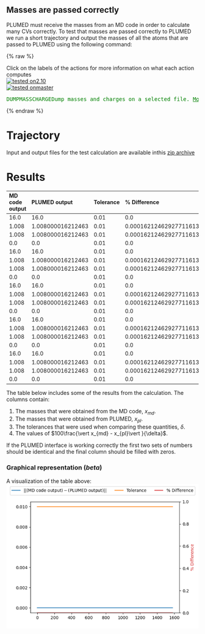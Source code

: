 Masses are passed correctly
---------------------------

PLUMED must receive the masses from an MD code in order to calculate many CVs correctly.
To test that masses are passed correctly to PLUMED we run a short trajectory and output the masses of all the atoms that 
are passed to PLUMED using the following command: 

{% raw %}
<div class="plumedInputContainer">
<div class="plumedpreheader">
<div class="headerInfo" id="value_details_working1.dat"> Click on the labels of the actions for more information on what each action computes </div>
<div class="containerBadge">
<div class="headerBadge"><a href="working1.dat.plumed.stderr"><img src="https://img.shields.io/badge/2.10-passing-green.svg" alt="tested on2.10" /></a></div>
<div class="headerBadge"><a href="working1.dat.plumed_master.stderr"><img src="https://img.shields.io/badge/master-passing-green.svg" alt="tested onmaster" /></a></div>
</div>
</div>
<pre class="plumedlisting">
<span class="plumedtooltip" style="color:green">DUMPMASSCHARGE<span class="right">Dump masses and charges on a selected file. <a href="https://www.plumed.org/doc-master/user-doc/html/DUMPMASSCHARGE" style="color:green">More details</a><i></i></span></span> <span class="plumedtooltip">FILE<span class="right">file on which to output charges and masses<i></i></span></span>=mq_plumed
</pre></div>

 {% endraw %} 

# Trajectory

Input and output files for the test calculation are available inthis [zip archive](basic_v2.10.zip)

# Results

| MD code output | PLUMED output | Tolerance | % Difference | 
|:-------------|:--------------|:--------------|:--------------| 
| 16.0 | 16.0 | 0.01 | 0.0 |
| 1.008 | 1.008000016212463 | 0.01 | 0.00016212462927711613 |
| 1.008 | 1.008000016212463 | 0.01 | 0.00016212462927711613 |
| 0.0 | 0.0 | 0.01 | 0.0 |
| 16.0 | 16.0 | 0.01 | 0.0 |
| 1.008 | 1.008000016212463 | 0.01 | 0.00016212462927711613 |
| 1.008 | 1.008000016212463 | 0.01 | 0.00016212462927711613 |
| 0.0 | 0.0 | 0.01 | 0.0 |
| 16.0 | 16.0 | 0.01 | 0.0 |
| 1.008 | 1.008000016212463 | 0.01 | 0.00016212462927711613 |
| 1.008 | 1.008000016212463 | 0.01 | 0.00016212462927711613 |
| 0.0 | 0.0 | 0.01 | 0.0 |
| 16.0 | 16.0 | 0.01 | 0.0 |
| 1.008 | 1.008000016212463 | 0.01 | 0.00016212462927711613 |
| 1.008 | 1.008000016212463 | 0.01 | 0.00016212462927711613 |
| 0.0 | 0.0 | 0.01 | 0.0 |
| 16.0 | 16.0 | 0.01 | 0.0 |
| 1.008 | 1.008000016212463 | 0.01 | 0.00016212462927711613 |
| 1.008 | 1.008000016212463 | 0.01 | 0.00016212462927711613 |
| 0.0 | 0.0 | 0.01 | 0.0 |


The table below includes some of the results from the calculation.  The columns contain:

1. The masses that were obtained from the MD code, $x_{md}$.
2. The masses that were obtained from PLUMED, $x_{pl}$.
3. The tolerances that were used when comparing these quantities, $\delta$.
4. The values of $100\frac{\vert x_{md} - x_{pl}\vert }{\delta}$.

If the PLUMED interface is working correctly the first two sets of numbers should be identical and the final column should be filled with zeros.


### Graphical representation (_beta_)
A visualization of the table above:  
![mass_v2.10](./mass_v2.10.png)
